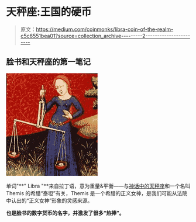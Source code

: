 # 天秤座:王国的硬币

> 原文：<https://medium.com/coinmonks/libra-coin-of-the-realm-c5c6551bea01?source=collection_archive---------2----------------------->

## 脸书和天秤座的第一笔记

![](img/fd9c68c8cfc0084b76f7cd205a23c419.png)

单词"**" Libra "**来自拉丁语，意为重量&平衡——与[神话中的天秤座](https://simple.wikipedia.org/wiki/Libra_(astrology))和一个名叫 Themis 的希腊“泰坦”有关，Themis 是一个希腊的正义女神，是我们可能从法院中认出的“正义女神”形象的灵感来源。

**也是脸书的数字货币**[](https://libra.org/en-US/white-paper/)****的名字，并激发了很多“热捧”。****